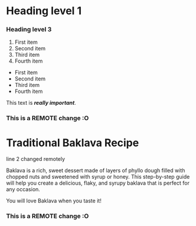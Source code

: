 # Heading level 1
### Heading level 3

1. First item
2. Second item
3. Third item
4. Fourth item

* First item
* Second item
* Third item
* Fourth item

This text is ***really important***.

### This is a REMOTE change :O
# Traditional Baklava Recipe
line 2 changed remotely

Baklava is a rich, sweet dessert made of layers of phyllo dough filled with chopped nuts and sweetened with syrup or honey. This step-by-step guide will help you create a delicious, flaky, and syrupy baklava that is perfect for any occasion.

You will love Baklava when you taste it!
### This is a REMOTE change :O

